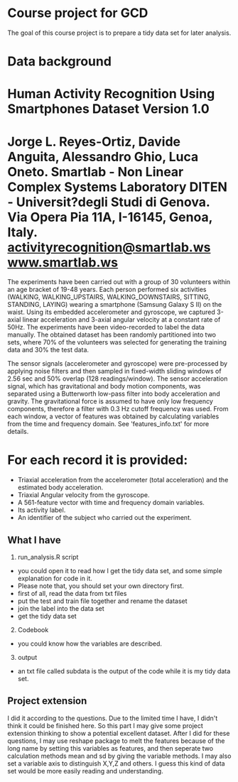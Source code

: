# Course project for GCD
The goal of this course project is to prepare a tidy data set for later analysis.

# Data background

Human Activity Recognition Using Smartphones Dataset
Version 1.0
==================================================================
Jorge L. Reyes-Ortiz, Davide Anguita, Alessandro Ghio, Luca Oneto.
Smartlab - Non Linear Complex Systems Laboratory
DITEN - Universit?degli Studi di Genova.
Via Opera Pia 11A, I-16145, Genoa, Italy.
activityrecognition@smartlab.ws
www.smartlab.ws
==================================================================

The experiments have been carried out with a group of 30 volunteers within an age bracket of 19-48 years. Each person performed six activities (WALKING, WALKING_UPSTAIRS, WALKING_DOWNSTAIRS, SITTING, STANDING, LAYING) wearing a smartphone (Samsung Galaxy S II) on the waist. Using its embedded accelerometer and gyroscope, we captured 3-axial linear acceleration and 3-axial angular velocity at a constant rate of 50Hz. The experiments have been video-recorded to label the data manually. The obtained dataset has been randomly partitioned into two sets, where 70% of the volunteers was selected for generating the training data and 30% the test data. 

The sensor signals (accelerometer and gyroscope) were pre-processed by applying noise filters and then sampled in fixed-width sliding windows of 2.56 sec and 50% overlap (128 readings/window). The sensor acceleration signal, which has gravitational and body motion components, was separated using a Butterworth low-pass filter into body acceleration and gravity. The gravitational force is assumed to have only low frequency components, therefore a filter with 0.3 Hz cutoff frequency was used. From each window, a vector of features was obtained by calculating variables from the time and frequency domain. See 'features_info.txt' for more details. 

For each record it is provided:
======================================

- Triaxial acceleration from the accelerometer (total acceleration) and the estimated body acceleration.
- Triaxial Angular velocity from the gyroscope. 
- A 561-feature vector with time and frequency domain variables. 
- Its activity label. 
- An identifier of the subject who carried out the experiment.

## What I have
1. run_analysis.R script
  - you could open it to read how I get the tidy data set, and some simple explanation for code in it.
  - Please note that, you should set  your own directory first.
  - first of all, read the data from txt files
  - put the test and train file together and rename the dataset 
  - join the label into the data set
  - get the tidy data set
2. Codebook
  - you could know how the variables are described.
3. output   
  - an txt file called subdata is the output of the code while it is my tidy data set.

## Project extension
I did it according to the questions. Due to the limited time I have, I didn't think it could be finished here. So this part I may give some project extension thinking to show a potential excellent dataset. After I did for these questions, I may use reshape package to melt the features because of the long name by setting this variables as features, and then seperate two calculation methods mean and sd by giving the variable methods. I may also set a variable axis to distinguish X,Y,Z and others. I guess this kind of data set would be more easily reading and understanding. 
